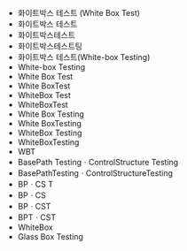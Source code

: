- 화이트박스 테스트 (White Box Test) 
- 화이트박스 테스트
- 화이트박스테스트
- 화이트박스테스트팅
- 화이트박스 테스트(White-box Testing) 
- White-box Testing
- White Box Test
- White BoxTest
- WhiteBox Test
- WhiteBoxTest
- White Box Testing
- White BoxTesting
- WhiteBox Testing
- WhiteBoxTesting
- WBT
- BasePath TestingㆍControlStructure Testing
- BasePathTestingㆍControlStructureTesting
- BPㆍCS T
- BPㆍCS
- BPㆍCST
- BPTㆍCST
- WhiteBox
- Glass Box Testing

